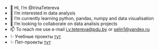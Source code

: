 - 👋 Hi, I’m @IrinaTetereva
- 👀 I’m interested in data analysis
- 🌱 I’m currently learning python, pandas, numpy and data visualisation
- 💞️ I’m looking to collaborate on data analisis projects
- 📫 To reach me use e-mail i.v.tetereva@pdu.by or selin1@yandex.ru   
- ✨ Учебные проекты [тут](https://github.com/IrinaTetereva/Yandex.Practikum_DA)  
- ✨ Пет-проекты [тут](https://github.com/IrinaTetereva/pet_projects)

<!---
IrinaTetereva/IrinaTetereva is a ✨ special ✨ repository because its `README.md` (this file) appears on your GitHub profile.
You can click the Preview link to take a look at your changes.
--->
